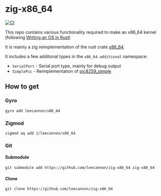 # zig-x86_64

[![CI](https://github.com/leecannon/zig-x86_64/actions/workflows/main.yml/badge.svg?branch=master)](https://github.com/leecannon/zig-x86_64/actions/workflows/main.yml)

This repo contains various functionality required to make an x86_64 kernel (following [Writing an OS in Rust](https://os.phil-opp.com/))

It is mainly a zig reimplementation of the rust crate [x86_64](https://github.com/rust-osdev/x86_64).

It includes a few additonal types in the `x86_64.additional` namespace:

- `SerialPort` - Serial port type, mainly for debug output
- `SimplePic` - Reimplementation of [pic8259_simple](https://docs.rs/pic8259_simple)

## How to get

### Gyro

`gyro add leecannon/x86_64`

### Zigmod

`zigmod aq add 1/leecannon/x86_64`

### Git

#### Submodule

`git submodule add https://github.com/leecannon/zig-x86_64 zig-x86_64`

#### Clone

`git clone https://github.com/leecannon/zig-x86_64`
